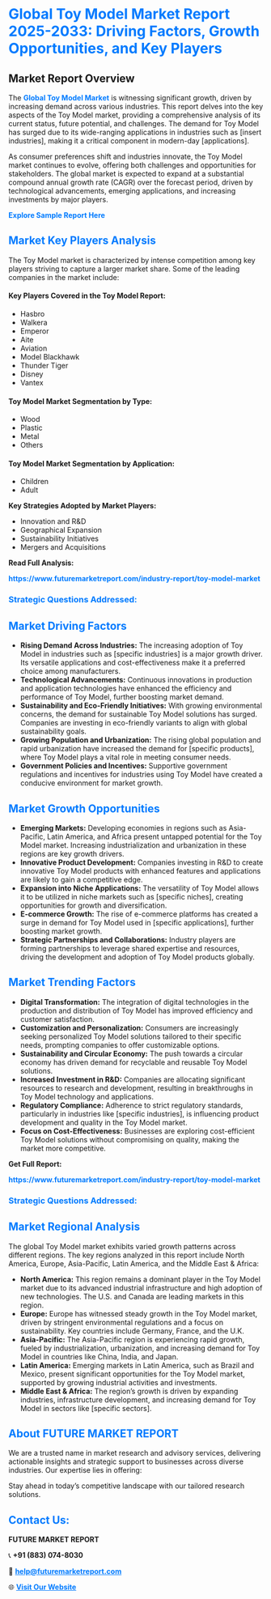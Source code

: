 <h1 style="color: #007BFF;">Global Toy Model Market Report 2025-2033: Driving Factors, Growth Opportunities, and Key Players</h1>

<section id="overview">
<h2>Market Report Overview</h2>
<p>The <a href="https://www.futuremarketreport.com/industry-report/toy-model-market" style="color: #007BFF; text-decoration: none;"><strong>Global Toy Model Market</strong></a> is witnessing significant growth, driven by increasing demand across various industries. This report delves into the key aspects of the Toy Model market, providing a comprehensive analysis of its current status, future potential, and challenges. The demand for Toy Model has surged due to its wide-ranging applications in industries such as [insert industries], making it a critical component in modern-day [applications].</p>
<p>As consumer preferences shift and industries innovate, the Toy Model market continues to evolve, offering both challenges and opportunities for stakeholders. The global market is expected to expand at a substantial compound annual growth rate (CAGR) over the forecast period, driven by technological advancements, emerging applications, and increasing investments by major players.</p>
</section>

<section id="overview">
<p><a href="https://www.futuremarketreport.com/request-sample/reportId=84271" style="color: #007BFF; text-decoration: none;"><strong>Explore Sample Report Here</strong></a></p>
</section>

<section id="key-players">
<h2 style="color: #007BFF;">Market Key Players Analysis</h2>
<p>The Toy Model market is characterized by intense competition among key players striving to capture a larger market share. Some of the leading companies in the market include:</p>
<h4>Key Players Covered in the Toy Model Report:</h4>
<ul><li>Hasbro</li><li>Walkera</li><li>Emperor</li><li>Aite</li><li>Aviation</li><li>Model Blackhawk</li><li>Thunder Tiger</li><li>Disney</li><li>Vantex</li></ul>
<h4>Toy Model Market Segmentation by Type:</h4>
<ul><li>Wood</li><li>Plastic</li><li>Metal</li><li>Others</li></ul>

<h4>Toy Model Market Segmentation by Application:</h4>
<ul><li>Children</li><li>Adult</li></ul>
<p><strong>Key Strategies Adopted by Market Players:</strong></p>
<ul>
<li>Innovation and R&D</li>
<li>Geographical Expansion</li>
<li>Sustainability Initiatives</li>
<li>Mergers and Acquisitions</li>
</ul>
</section>

<section>
<p><strong>Read Full Analysis: </strong></p><a href="https://www.futuremarketreport.com/industry-report/toy-model-market" style="color: #007BFF; text-decoration: none;"><strong>https://www.futuremarketreport.com/industry-report/toy-model-market</strong></a>
<h3 style="color: #007BFF;">Strategic Questions Addressed:</h3>
</section>

<section id="driving-factors">
<h2 style="color: #007BFF;">Market Driving Factors</h2>
<ul>
<li><strong>Rising Demand Across Industries:</strong> The increasing adoption of Toy Model in industries such as [specific industries] is a major growth driver. Its versatile applications and cost-effectiveness make it a preferred choice among manufacturers.</li>
<li><strong>Technological Advancements:</strong> Continuous innovations in production and application technologies have enhanced the efficiency and performance of Toy Model, further boosting market demand.</li>
<li><strong>Sustainability and Eco-Friendly Initiatives:</strong> With growing environmental concerns, the demand for sustainable Toy Model solutions has surged. Companies are investing in eco-friendly variants to align with global sustainability goals.</li>
<li><strong>Growing Population and Urbanization:</strong> The rising global population and rapid urbanization have increased the demand for [specific products], where Toy Model plays a vital role in meeting consumer needs.</li>
<li><strong>Government Policies and Incentives:</strong> Supportive government regulations and incentives for industries using Toy Model have created a conducive environment for market growth.</li>
</ul>
</section>

<section id="growth-opportunities">
<h2 style="color: #007BFF;">Market Growth Opportunities</h2>
<ul>
<li><strong>Emerging Markets:</strong> Developing economies in regions such as Asia-Pacific, Latin America, and Africa present untapped potential for the Toy Model market. Increasing industrialization and urbanization in these regions are key growth drivers.</li>
<li><strong>Innovative Product Development:</strong> Companies investing in R&D to create innovative Toy Model products with enhanced features and applications are likely to gain a competitive edge.</li>
<li><strong>Expansion into Niche Applications:</strong> The versatility of Toy Model allows it to be utilized in niche markets such as [specific niches], creating opportunities for growth and diversification.</li>
<li><strong>E-commerce Growth:</strong> The rise of e-commerce platforms has created a surge in demand for Toy Model used in [specific applications], further boosting market growth.</li>
<li><strong>Strategic Partnerships and Collaborations:</strong> Industry players are forming partnerships to leverage shared expertise and resources, driving the development and adoption of Toy Model products globally.</li>
</ul>
</section>

<section id="trending-factors">
<h2 style="color: #007BFF;">Market Trending Factors</h2>
<ul>
<li><strong>Digital Transformation:</strong> The integration of digital technologies in the production and distribution of Toy Model has improved efficiency and customer satisfaction.</li>
<li><strong>Customization and Personalization:</strong> Consumers are increasingly seeking personalized Toy Model solutions tailored to their specific needs, prompting companies to offer customizable options.</li>
<li><strong>Sustainability and Circular Economy:</strong> The push towards a circular economy has driven demand for recyclable and reusable Toy Model solutions.</li>
<li><strong>Increased Investment in R&D:</strong> Companies are allocating significant resources to research and development, resulting in breakthroughs in Toy Model technology and applications.</li>
<li><strong>Regulatory Compliance:</strong> Adherence to strict regulatory standards, particularly in industries like [specific industries], is influencing product development and quality in the Toy Model market.</li>
<li><strong>Focus on Cost-Effectiveness:</strong> Businesses are exploring cost-efficient Toy Model solutions without compromising on quality, making the market more competitive.</li>
</ul>
</section>

<section>
<p><strong>Get Full Report: </strong></p><a href="https://www.futuremarketreport.com/industry-report/toy-model-market" style="color: #007BFF; text-decoration: none;"><strong>https://www.futuremarketreport.com/industry-report/toy-model-market</strong></a>
<h3 style="color: #007BFF;">Strategic Questions Addressed:</h3>
</section>


<section id="regional-analysis">
<h2 style="color: #007BFF;">Market Regional Analysis</h2>
<p>The global Toy Model market exhibits varied growth patterns across different regions. The key regions analyzed in this report include North America, Europe, Asia-Pacific, Latin America, and the Middle East & Africa:</p>
<ul>
<li><strong>North America:</strong> This region remains a dominant player in the Toy Model market due to its advanced industrial infrastructure and high adoption of new technologies. The U.S. and Canada are leading markets in this region.</li>
<li><strong>Europe:</strong> Europe has witnessed steady growth in the Toy Model market, driven by stringent environmental regulations and a focus on sustainability. Key countries include Germany, France, and the U.K.</li>
<li><strong>Asia-Pacific:</strong> The Asia-Pacific region is experiencing rapid growth, fueled by industrialization, urbanization, and increasing demand for Toy Model in countries like China, India, and Japan.</li>
<li><strong>Latin America:</strong> Emerging markets in Latin America, such as Brazil and Mexico, present significant opportunities for the Toy Model market, supported by growing industrial activities and investments.</li>
<li><strong>Middle East & Africa:</strong> The region’s growth is driven by expanding industries, infrastructure development, and increasing demand for Toy Model in sectors like [specific sectors].</li>
</ul>
</section>

<footer>
<h2 style="color: #007BFF;">About FUTURE MARKET REPORT</h2>
<p>We are a trusted name in market research and advisory services, delivering actionable insights and strategic support to businesses across diverse industries. Our expertise lies in offering:</p>

<p>Stay ahead in today’s competitive landscape with our tailored research solutions.</p>

<h2 style="color: #007BFF;">Contact Us:</h2>
<p><strong>FUTURE MARKET REPORT</strong></p>
<p>📞 <strong>+91 (883) 074-8030</strong></p>
<p>📧 <strong><a href="mailto:help@futuremarketreport.com" style="color: #007BFF;">help@futuremarketreport.com</a></strong></p>
<p>🌐 <strong><a href="https://www.futuremarketreport.com/" style="color: #007BFF;">Visit Our Website</a></strong></p>
</footer>